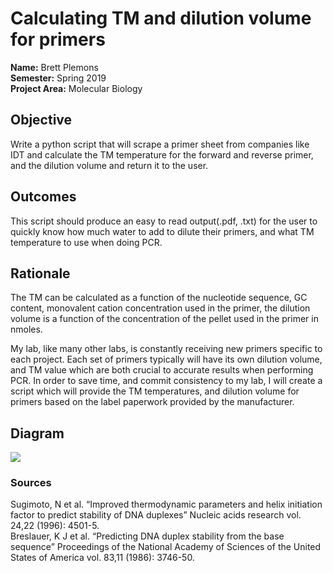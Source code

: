 # Calculating TM and dilution volume for primers

**Name:** Brett Plemons 
<br/>
**Semester:** Spring 2019
<br/>
**Project Area:** Molecular Biology

## Objective
Write a python script that will scrape a primer sheet from companies like IDT
and calculate the TM temperature for the forward and reverse primer, and the dilution volume and return it to the user.

## Outcomes
This script should produce an easy to read output(.pdf, .txt) for the user to quickly know how much water to add to dilute their primers,
and what TM temperature to use when doing PCR.

## Rationale
The TM can be calculated as a function of the nucleotide sequence, GC content, monovalent cation concentration used in the primer, the dilution volume is a function of the
concentration of the pellet used in the primer in nmoles.

My lab, like many other labs, is constantly receiving new primers specific to each project. Each set of primers typically will have its own
dilution volume, and TM value which are both crucial to accurate results when performing PCR. In order to save time, and commit 
consistency to my lab, I will create a script which will provide the TM temperatures, and dilution volume for primers based on the label paperwork
provided by the manufacturer.

## Diagram
<img src="https://github.com/KaynRyu/semesterProject/blob/master/semesterproject.jpg">

### Sources
Sugimoto, N et al. “Improved thermodynamic parameters and helix initiation factor to predict stability of DNA duplexes” Nucleic acids research vol. 24,22 (1996): 4501-5.
<br/>
Breslauer, K J et al. “Predicting DNA duplex stability from the base sequence” Proceedings of the National Academy of Sciences of the United States of America vol. 83,11 (1986): 3746-50.
